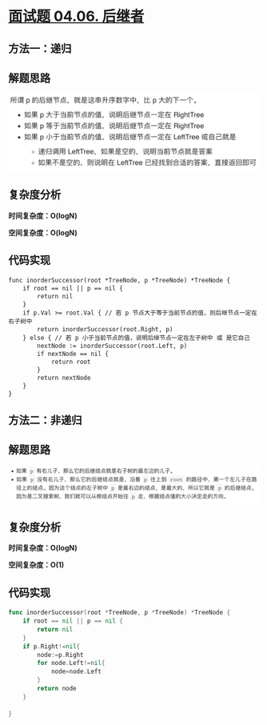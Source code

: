 # [面试题 04.06. 后继者](https://leetcode-cn.com/problems/successor-lcci/)

## 方法一：递归

## 解题思路

![73495A52-809C-4AD4-989C-2B17FF790574](images/73495A52-809C-4AD4-989C-2B17FF790574.png)

## 复杂度分析

**时间复杂度：O(logN)**

**空间复杂度：O(logN)** 

## 代码实现

```golang
func inorderSuccessor(root *TreeNode, p *TreeNode) *TreeNode {
	if root == nil || p == nil {
		return nil
	}
	if p.Val >= root.Val { // 若 p 节点大于等于当前节点的值，则后继节点一定在右子树中
		return inorderSuccessor(root.Right, p)
	} else { // 若 p 小于当前节点的值，说明后继节点一定在左子树中 或 是它自己
		nextNode := inorderSuccessor(root.Left, p)
		if nextNode == nil {
			return root
		}
		return nextNode
	}
}
```

## 方法二：非递归

## 解题思路

![A364AF54-D0AE-4910-8474-21EA55799ECF](images/A364AF54-D0AE-4910-8474-21EA55799ECF.png)

## 复杂度分析

**时间复杂度：O(logN)**

**空间复杂度：O(1)** 

## 代码实现

```go
func inorderSuccessor(root *TreeNode, p *TreeNode) *TreeNode {
	if root == nil || p == nil {
		return nil
	}
	if p.Right!=nil{
		node:=p.Right
		for node.Left!=nil{
			node=node.Left
		}
		return node
	}

}
```

